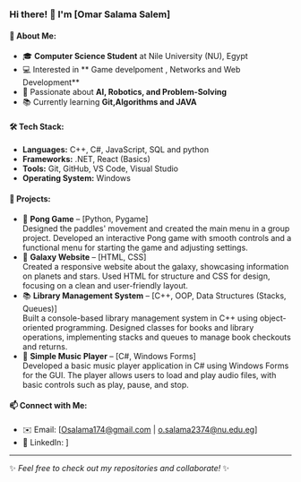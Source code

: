 ### Hi there! 👋 I'm [Omar Salama Salem]  

#### 🚀 About Me:
- 🎓 **Computer Science Student** at Nile University (NU), Egypt
- 💻 Interested in ** Game develpoment , Networks and Web Development**
- 🤖 Passionate about **AI, Robotics, and Problem-Solving**
- 📚 Currently learning **Git,Algorithms and JAVA**

#### 🛠 Tech Stack:
- **Languages:** C++, C#, JavaScript, SQL and python
- **Frameworks:** .NET, React (Basics)
- **Tools:** Git, GitHub, VS Code, Visual Studio
- **Operating System:** Windows  

#### 🔭 Projects:
- 🏓 **Pong Game** – [Python, Pygame]  
  Designed the paddles' movement and created the main menu in a group project. Developed an interactive Pong game with smooth controls and a functional menu for starting the game and adjusting settings.
- 🌌 **Galaxy Website** – [HTML, CSS]  
  Created a responsive website about the galaxy, showcasing information on planets and stars. Used HTML for structure and CSS for design, focusing on a clean and user-friendly layout.
- 📚 **Library Management System** – [C++, OOP, Data Structures (Stacks, Queues)]  
  Built a console-based library management system in C++ using object-oriented programming. Designed classes for books and library operations, implementing stacks and queues to manage book checkouts and returns.
- 🎵 **Simple Music Player** – [C#, Windows Forms]  
  Developed a basic music player application in C# using Windows Forms for the GUI. The player allows users to load and play audio files, with basic controls such as play, pause, and stop.

#### 📫 Connect with Me:
- ✉️ Email: [Osalama174@gmail.com | o.salama2374@nu.edu.eg]
- 💼 LinkedIn: [](https://www.linkedin.com/in/omar-isleem-a1692b319?lipi=urn%3Ali%3Apage%3Ad_flagship3_profile_view_base_contact_details%3BdcHq9QdAQ0aZ8Hee8yjp0g%3D%3D)]




---
✨ *Feel free to check out my repositories and collaborate!* ✨
